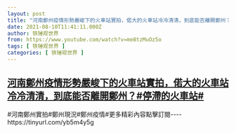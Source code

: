 ```yaml
---
layout: post
title: "河南鄭州疫情形勢嚴峻下的火車站實拍，偌大的火車站冷冷清清，到底能否離開鄭州？#停滯的火車站#"
date: 2021-08-10T11:41:11.000Z
author: 铁锤观世界
from: https://www.youtube.com/watch?v=me8tzMuOz5o
tags: [ 铁锤观世界 ]
categories: [ 铁锤观世界 ]
---
```

<!--1628595671000-->
[河南鄭州疫情形勢嚴峻下的火車站實拍，偌大的火車站冷冷清清，到底能否離開鄭州？#停滯的火車站#](https://www.youtube.com/watch?v=me8tzMuOz5o)
------

<div>
#河南鄭州實拍#鄭州現況#鄭州疫情#更多精彩內容點擊訂閱----https://tinyurl.com/yb5m4y5g
</div>
